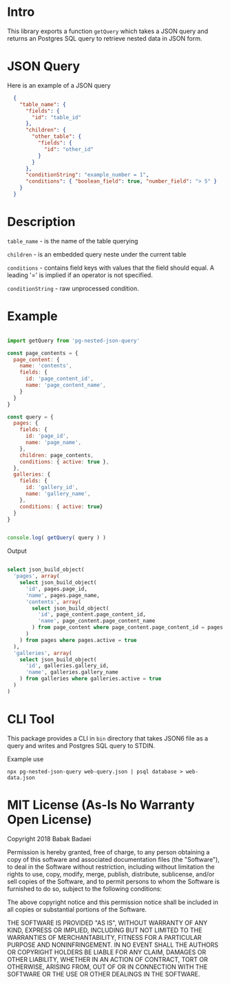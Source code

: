 # Intro

This library exports a function `getQuery` which takes a JSON query and returns an Postgres SQL query to retrieve nested data in JSON form.

# JSON Query

Here is an example of a JSON query

```json
  {
    "table_name": {
      "fields": {
        "id": "table_id"
      },
      "children": {
        "other_table": {
          "fields": {
            "id": "other_id"
          }
        }
      },
      "conditionString": "example_number = 1",
      "conditions": { "boolean_field": true, "number_field": "> 5" }
    }
  }
```
# Description
  
  `table_name` - is the name of the table querying

  `children` - is an embedded query neste under the current table

  `conditions` - contains field keys with values that the field 
                  should equal. A leading '=' is implied if an
                  operator is not specified.

  `conditionString` - raw unprocessed condition.

# Example

```javascript

import getQuery from 'pg-nested-json-query'

const page_contents = {
  page_content: {
    name: 'contents',
    fields: {
      id: 'page_content_id',
      name: 'page_content_name',
    }
  }
}

const query = {
  pages: {
    fields: {
      id: 'page_id',
      name: 'page_name',
    },
    children: page_contents,
    conditions: { active: true },
  },
  galleries: {
    fields: {
      id: 'gallery_id',
      name: 'gallery_name',
    },
    conditions: { active: true}
  } 
}


console.log( getQuery( query ) )


```

Output

```sql

select json_build_object(
  'pages', array(
    select json_build_object(
      'id', pages.page_id,
      'name', pages.page_name,
      'contents', array(
        select json_build_object(
          'id', page_content.page_content_id,
          'name', page_content.page_content_name
        ) from page_content where page_content.page_content_id = pages.page_id
      )
    ) from pages where pages.active = true
  ),
  'galleries', array(
    select json_build_object(
      'id', galleries.gallery_id,
      'name', galleries.gallery_name
    ) from galleries where galleries.active = true
  )
)

```
# CLI Tool

This package provides a CLI in `bin` directory that takes JSON6 file as a query and writes and Postgres SQL query to STDIN.

Example use

`npx pg-nested-json-query web-query.json | psql database > web-data.json`


# MIT License (As-Is No Warranty Open License)

Copyright 2018 Babak Badaei

Permission is hereby granted, free of charge, to any person obtaining a copy of this software and associated documentation files (the "Software"), to deal in the Software without restriction, including without limitation the rights to use, copy, modify, merge, publish, distribute, sublicense, and/or sell copies of the Software, and to permit persons to whom the Software is furnished to do so, subject to the following conditions:

The above copyright notice and this permission notice shall be included in all copies or substantial portions of the Software.

THE SOFTWARE IS PROVIDED "AS IS", WITHOUT WARRANTY OF ANY KIND, EXPRESS OR IMPLIED, INCLUDING BUT NOT LIMITED TO THE WARRANTIES OF MERCHANTABILITY, FITNESS FOR A PARTICULAR PURPOSE AND NONINFRINGEMENT. IN NO EVENT SHALL THE AUTHORS OR COPYRIGHT HOLDERS BE LIABLE FOR ANY CLAIM, DAMAGES OR OTHER LIABILITY, WHETHER IN AN ACTION OF CONTRACT, TORT OR OTHERWISE, ARISING FROM, OUT OF OR IN CONNECTION WITH THE SOFTWARE OR THE USE OR OTHER DEALINGS IN THE SOFTWARE.
